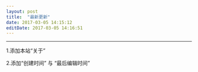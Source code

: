 ```yaml
---
layout: post
title:  "最新更新"
date: 2017-03-05 14:15:12
editDate: 2017-03-05 14:16:51
---
```

---
1.添加本站“关于”

2.添加“创建时间” 与 “最后编辑时间”